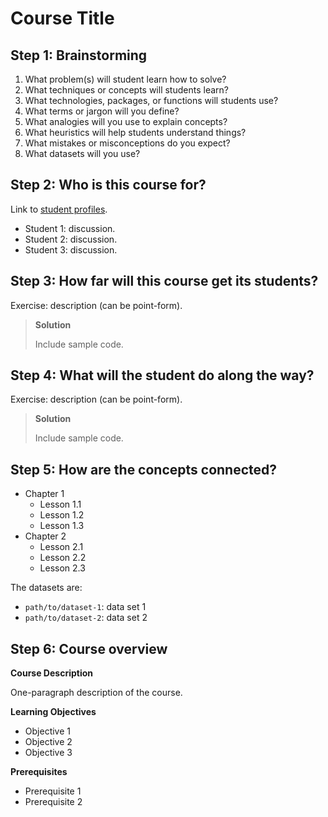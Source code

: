 # Course Title

## Step 1: Brainstorming

1. What problem(s) will student learn how to solve?
2. What techniques or concepts will students learn?
3. What technologies, packages, or functions will students use?
4. What terms or jargon will you define?
5. What analogies will you use to explain concepts?
6. What heuristics will help students understand things?
7. What mistakes or misconceptions do you expect?
8. What datasets will you use?

## Step 2: Who is this course for?

Link to [student profiles](https://github.com/datacamp/learner-profiles).

* Student 1: discussion.
* Student 2: discussion.
* Student 3: discussion.

## Step 3: How far will this course get its students?

Exercise: description (can be point-form).

> **Solution**
>
> Include sample code.

## Step 4: What will the student do along the way?

Exercise: description (can be point-form).

> **Solution**
>
> Include sample code.

## Step 5: How are the concepts connected?

- Chapter 1
  - Lesson 1.1
  - Lesson 1.2
  - Lesson 1.3
- Chapter 2
  - Lesson 2.1
  - Lesson 2.2
  - Lesson 2.3

The datasets are:

- `path/to/dataset-1`: data set 1
- `path/to/dataset-2`: data set 2

## Step 6: Course overview

**Course Description**

One-paragraph description of the course.

**Learning Objectives**

- Objective 1
- Objective 2
- Objective 3

**Prerequisites**

- Prerequisite 1
- Prerequisite 2

[profile-site]: https://github.com/datacamp/learner-profiles

